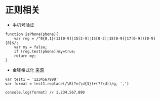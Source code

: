 # 正则相关

* 手机号验证

```
function isPhone(phone){
    var reg = /^0{0,1}(13[0-9]|15[3-9]|15[0-2]|18[0-9]|17[0-9])[0-9]{8}$/;
    var my = false; 
    if (reg.test(phone))my=true; 
    return my;
}
```

* 金钱格式化   [来源](https://juejin.im/entry/5998f8396fb9a0247c6ec9cd)

```
var test1 = '1234567890'
var format = test1.replace(/\B(?=(\d{3})+(?!\d))/g, ',')

console.log(format) // 1,234,567,890
```

